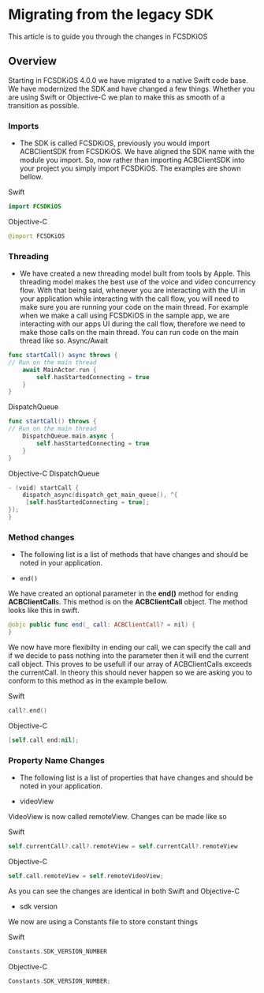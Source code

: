 # Migrating from the legacy SDK

This article is to guide you through the changes in FCSDKiOS 

## Overview

Starting in FCSDKiOS 4.0.0 we have migrated to a native Swift code base. We have modernized the SDK and have changed a few things. Whether you are using Swift or Objective-C we plan to make this as smooth of a transition as possible.

### Imports

- The SDK is called FCSDKiOS, previously you would import ACBClientSDK from FCSDKiOS. We have aligned the SDK name with the module you import. So, now rather than importing ACBClientSDK into your project you simply import FCSDKiOS. The examples are shown bellow.

Swift
```swift
import FCSDKiOS
````
Objective-C
```swift
@import FCSDKiOS
```

### Threading

- We have created a new threading model built from tools by Apple. This threading model makes the best use of the voice and video concurrency flow. With that being said, whenever you are interacting with the UI in your application while interacting with the call flow, you will need to make sure you are running your code on the main thread. For example when we make a call using FCSDKiOS in the sample app, we are interacting with our apps UI during the call flow, therefore we need to make those calls on the main thread. You can run code on the main thread like so.
Async/Await
```swift
func startCall() async throws {
// Run on the main thread
    await MainActor.run {
        self.hasStartedConnecting = true
    }
}
```
DispatchQueue
```swift
func startCall() throws {
// Run on the main thread
    DispatchQueue.main.async {
        self.hasStartedConnecting = true
    }
}
```
Objective-C DispatchQueue
```swift
- (void) startCall {
    dispatch_async(dispatch_get_main_queue(), ^{
     [self.hasStartedConnecting = true];
});
}
```

### Method changes

- The following list is a list of methods that have changes and should be noted in your application.
* `end()`

We have created an optional parameter in the **end()** method for ending **ACBClientCall**s. This method is on the **ACBClientCall** object. The method looks like this in swift.
```swift 
@objc public func end(_ call: ACBClientCall? = nil) {
}
```
We now have more flexibilty in ending our call, we can specify the call and if we decide to pass nothing into the parameter then it will end the current call object. This proves to be usefull if our array of ACBClientCalls exceeds the currentCall. In theory this should never happen so we are asking you to conform to this method as in the example bellow.

Swift
```swift
call?.end()
```
Objective-C
```swift
[self.call end:nil];
```
### Property Name Changes

- The following list is a list of properties that have changes and should be noted in your application.

* videoView

VideoView is now called remoteView. Changes can be made like so

Swift
```swift 
self.currentCall?.call?.remoteView = self.currentCall?.remoteView
```
Objective-C
```swift
self.call.remoteView = self.remoteVideoView;
```
As you can see the changes are identical in both Swift and Objective-C

* sdk version

We now are using a Constants file to store constant things

Swift
```swift 
Constants.SDK_VERSION_NUMBER
```
Objective-C
```swift
Constants.SDK_VERSION_NUMBER;
```
### 
